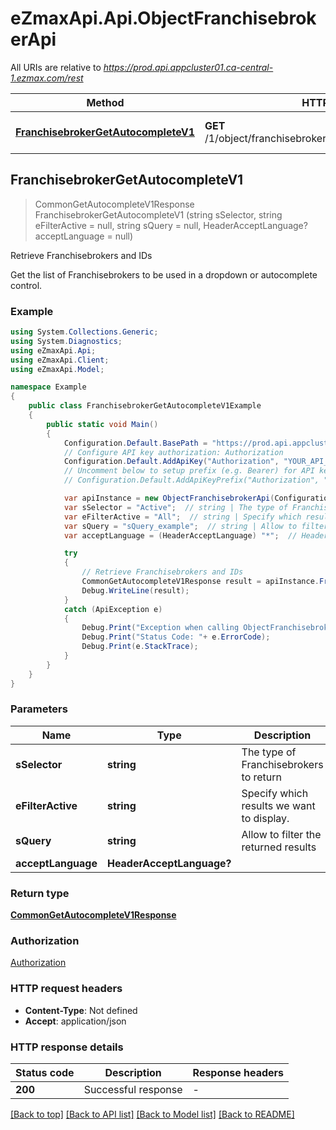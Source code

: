 # eZmaxApi.Api.ObjectFranchisebrokerApi

All URIs are relative to *https://prod.api.appcluster01.ca-central-1.ezmax.com/rest*

Method | HTTP request | Description
------------- | ------------- | -------------
[**FranchisebrokerGetAutocompleteV1**](ObjectFranchisebrokerApi.md#franchisebrokergetautocompletev1) | **GET** /1/object/franchisebroker/getAutocomplete/{sSelector} | Retrieve Franchisebrokers and IDs



## FranchisebrokerGetAutocompleteV1

> CommonGetAutocompleteV1Response FranchisebrokerGetAutocompleteV1 (string sSelector, string eFilterActive = null, string sQuery = null, HeaderAcceptLanguage? acceptLanguage = null)

Retrieve Franchisebrokers and IDs

Get the list of Franchisebrokers to be used in a dropdown or autocomplete control.

### Example

```csharp
using System.Collections.Generic;
using System.Diagnostics;
using eZmaxApi.Api;
using eZmaxApi.Client;
using eZmaxApi.Model;

namespace Example
{
    public class FranchisebrokerGetAutocompleteV1Example
    {
        public static void Main()
        {
            Configuration.Default.BasePath = "https://prod.api.appcluster01.ca-central-1.ezmax.com/rest";
            // Configure API key authorization: Authorization
            Configuration.Default.AddApiKey("Authorization", "YOUR_API_KEY");
            // Uncomment below to setup prefix (e.g. Bearer) for API key, if needed
            // Configuration.Default.AddApiKeyPrefix("Authorization", "Bearer");

            var apiInstance = new ObjectFranchisebrokerApi(Configuration.Default);
            var sSelector = "Active";  // string | The type of Franchisebrokers to return
            var eFilterActive = "All";  // string | Specify which results we want to display. (optional)  (default to Active)
            var sQuery = "sQuery_example";  // string | Allow to filter the returned results (optional) 
            var acceptLanguage = (HeaderAcceptLanguage) "*";  // HeaderAcceptLanguage? |  (optional) 

            try
            {
                // Retrieve Franchisebrokers and IDs
                CommonGetAutocompleteV1Response result = apiInstance.FranchisebrokerGetAutocompleteV1(sSelector, eFilterActive, sQuery, acceptLanguage);
                Debug.WriteLine(result);
            }
            catch (ApiException e)
            {
                Debug.Print("Exception when calling ObjectFranchisebrokerApi.FranchisebrokerGetAutocompleteV1: " + e.Message );
                Debug.Print("Status Code: "+ e.ErrorCode);
                Debug.Print(e.StackTrace);
            }
        }
    }
}
```

### Parameters


Name | Type | Description  | Notes
------------- | ------------- | ------------- | -------------
 **sSelector** | **string**| The type of Franchisebrokers to return | 
 **eFilterActive** | **string**| Specify which results we want to display. | [optional] [default to Active]
 **sQuery** | **string**| Allow to filter the returned results | [optional] 
 **acceptLanguage** | **HeaderAcceptLanguage?**|  | [optional] 

### Return type

[**CommonGetAutocompleteV1Response**](CommonGetAutocompleteV1Response.md)

### Authorization

[Authorization](../README.md#Authorization)

### HTTP request headers

- **Content-Type**: Not defined
- **Accept**: application/json


### HTTP response details
| Status code | Description | Response headers |
|-------------|-------------|------------------|
| **200** | Successful response |  -  |

[[Back to top]](#)
[[Back to API list]](../README.md#documentation-for-api-endpoints)
[[Back to Model list]](../README.md#documentation-for-models)
[[Back to README]](../README.md)

